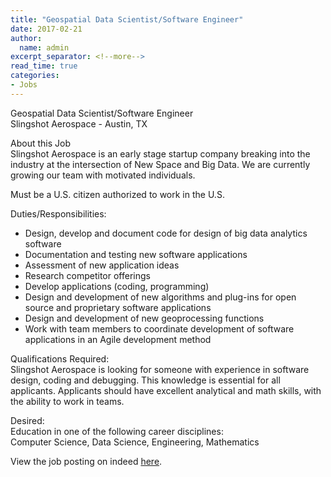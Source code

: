```yaml
---
title: "Geospatial Data Scientist/Software Engineer"
date: 2017-02-21
author:
  name: admin
excerpt_separator: <!--more-->
read_time: true
categories:
- Jobs
---
```


Geospatial Data Scientist/Software Engineer  
Slingshot Aerospace - Austin, TX  

About this Job  
Slingshot Aerospace is an early stage startup company breaking into the industry at the intersection of New Space and Big Data. We are currently growing our team with motivated individuals.  

Must be a U.S. citizen authorized to work in the U.S.  
<!--more-->

Duties/Responsibilities:  
- Design, develop and document code for design of big data analytics software
- Documentation and testing new software applications
- Assessment of new application ideas
- Research competitor offerings
- Develop applications (coding, programming)
- Design and development of new algorithms and plug-ins for open source and proprietary software applications
- Design and development of new geoprocessing functions
- Work with team members to coordinate development of software applications in an Agile development method

Qualifications Required:  
Slingshot Aerospace is looking for someone with experience in software design, coding and debugging. This knowledge is essential for all applicants.
Applicants should have excellent analytical and math skills, with the ability to work in teams.

Desired:  
Education in one of the following career disciplines:  
Computer Science, Data Science, Engineering, Mathematics

View the job posting on indeed [here](https://www.indeed.com/cmp/Slingshot-Aero/jobs/Geospatial-Data-Scientist-Software-Engineer-0ddc0dc0c801c332?q=GIS).
